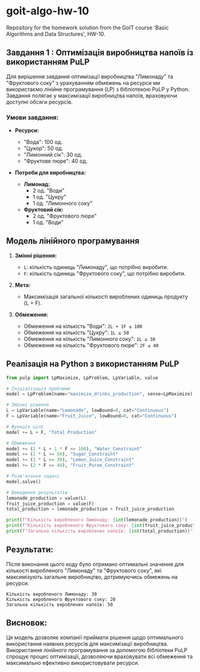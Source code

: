 # goit-algo-hw-10
Repository for the homework solution from the GoIT course 'Basic Algorithms and Data Structures', HW-10.

## Завдання 1 : Оптимізація виробництва напоїв із використанням PuLP

Для вирішення завдання оптимізації виробництва "Лимонаду" та "Фруктового соку" з урахуванням обмежень на ресурси ми використаємо лінійне програмування (LP) з бібліотекою PuLP у Python. Завдання полягає у максимізації виробництва напоїв, враховуючи доступні обсяги ресурсів.

### Умови завдання:
- **Ресурси:**
  - "Вода": 100 од.
  - "Цукор": 50 од.
  - "Лимонний сік": 30 од.
  - "Фруктове пюре": 40 од.

- **Потреби для виробництва:**
  - **Лимонад:**
    - 2 од. "Води"
    - 1 од. "Цукру"
    - 1 од. "Лимонного соку"
  - **Фруктовий сік:**
    - 2 од. "Фруктового пюре"
    - 1 од. "Води"

## Модель лінійного програмування

1. **Змінні рішення:**
   - `L`: кількість одиниць "Лимонаду", що потрібно виробити.
   - `F`: кількість одиниць "Фруктового соку", що потрібно виробити.

2. **Мета:**
   - Максимізація загальної кількості вироблених одиниць продукту (L + F).

3. **Обмеження:**
   - Обмеження на кількість "Води": `2L + 1F ≤ 100`
   - Обмеження на кількість "Цукру": `1L ≤ 50`
   - Обмеження на кількість "Лимонного соку": `1L ≤ 30`
   - Обмеження на кількість "Фруктового пюре": `2F ≤ 40`

## Реалізація на Python з використанням PuLP

```python
from pulp import LpMaximize, LpProblem, LpVariable, value

# Ініціалізація проблеми
model = LpProblem(name="maximize_drinks_production", sense=LpMaximize)

# Змінні рішення
L = LpVariable(name="Lemonade", lowBound=0, cat="Continuous")
F = LpVariable(name="Fruit_Juice", lowBound=0, cat="Continuous")

# Функція цілі
model += L + F, "Total Production"

# Обмеження
model += (2 * L + 1 * F <= 100), "Water_Constraint"
model += (1 * L <= 50), "Sugar_Constraint"
model += (1 * L <= 30), "Lemon_Juice_Constraint"
model += (2 * F <= 40), "Fruit_Puree_Constraint"

# Розв'язання задачі
model.solve()

# Виведення результатів
lemonade_production = value(L)
fruit_juice_production = value(F)
total_production = lemonade_production + fruit_juice_production

print(f"Кількість виробленого Лимонаду: {int(lemonade_production)}")
print(f"Кількість виробленого Фруктового соку: {int(fruit_juice_production)}")
print(f"Загальна кількість вироблених напоїв: {int(total_production)}")
```

## Результати:

Після виконання цього коду було отримано оптимальні значення для кількості виробленого "Лимонаду" та "Фруктового соку", які максимізують загальне виробництво, дотримуючись обмежень на ресурси.

```
Кількість виробленого Лимонаду: 30
Кількість виробленого Фруктового соку: 20
Загальна кількість вироблених напоїв: 50
```

## Висновок:
Ця модель дозволяє компанії приймати рішення щодо оптимального використання наявних ресурсів для максимізації виробництва. Використання лінійного програмування за допомогою бібліотеки PuLP спрощує процес оптимізації, дозволяючи враховувати всі обмеження та максимально ефективно використовувати ресурси.